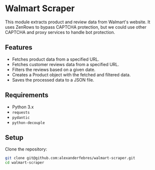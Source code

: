 # Walmart Scraper

This module extracts product and review data from Walmart's website. It uses ZenRows to bypass CAPTCHA protection, but we could use other CAPTCHA and proxy services to handle bot protection.


## Features

- Fetches product data from a specified URL.
- Fetches customer reviews data from a specified URL.
- Filters the reviews based on a given date.
- Creates a Product object with the fetched and filtered data.
- Saves the processed data to a JSON file.

## Requirements

- Python 3.x
- `requests`
- `pydantic`
- `python-decouple`

## Setup
Clone the repository:

```bash
git clone git@github.com:alexanderfebres/walmart-scraper.git
cd walmart-scraper

